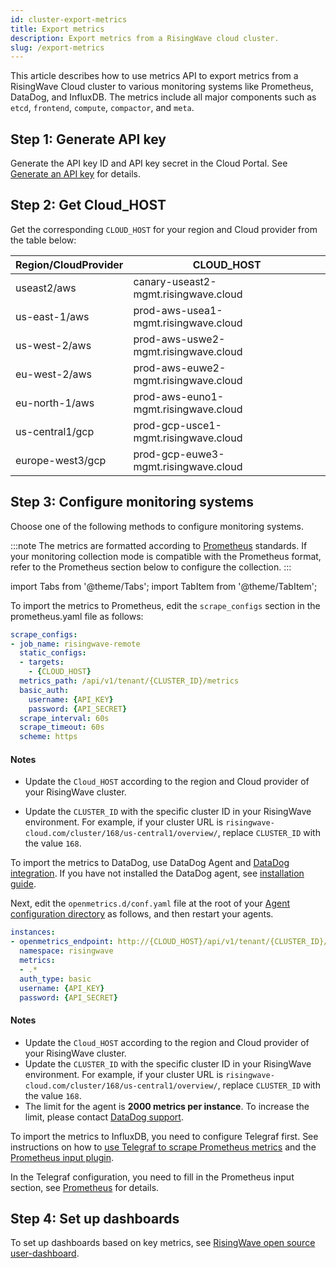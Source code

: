 ```yaml
---
id: cluster-export-metrics
title: Export metrics
description: Export metrics from a RisingWave cloud cluster.
slug: /export-metrics
---
```


This article describes how to use metrics API to export metrics from a RisingWave Cloud cluster to various monitoring systems like Prometheus, DataDog, and InfluxDB. The metrics include all major components such as `etcd`, `frontend`, `compute`, `compactor`, and `meta`.

## Step 1: Generate API key

Generate the API key ID and API key secret in the Cloud Portal. See [Generate an API key](organization-service-account.md#generate-an-api-key) for details.

## Step 2: Get Cloud_HOST

Get the corresponding `CLOUD_HOST` for your region and Cloud provider from the table below:

| Region/CloudProvider | CLOUD_HOST |
| --- | --- |
| useast2/aws | canary-useast2-mgmt.risingwave.cloud |
| us-east-1/aws | prod-aws-usea1-mgmt.risingwave.cloud |
| us-west-2/aws | prod-aws-uswe2-mgmt.risingwave.cloud |
| eu-west-2/aws | prod-aws-euwe2-mgmt.risingwave.cloud |
| eu-north-1/aws | prod-aws-euno1-mgmt.risingwave.cloud |
| us-central1/gcp | prod-gcp-usce1-mgmt.risingwave.cloud |
| europe-west3/gcp | prod-gcp-euwe3-mgmt.risingwave.cloud |

## Step 3: Configure monitoring systems

Choose one of the following methods to configure monitoring systems.

:::note
The metrics are formatted according to [Prometheus](https://prometheus.io/docs/concepts/metric_types/) standards. If your monitoring collection mode is compatible with the Prometheus format, refer to the Prometheus section below to configure the collection.
:::

import Tabs from '@theme/Tabs';
import TabItem from '@theme/TabItem';

<Tabs queryString="method">

<TabItem value="Prometheus" label="Prometheus">

To import the metrics to Prometheus, edit the `scrape_configs` section in the prometheus.yaml file as follows:

```yaml
scrape_configs:
- job_name: risingwave-remote
  static_configs:
  - targets: 
    - {CLOUD_HOST}
  metrics_path: /api/v1/tenant/{CLUSTER_ID}/metrics
  basic_auth:
    username: {API_KEY}
    password: {API_SECRET}
  scrape_interval: 60s
  scrape_timeout: 60s
  scheme: https
```

#### Notes

- Update the `Cloud_HOST` according to the region and Cloud provider of your RisingWave cluster.

- Update the `CLUSTER_ID` with the specific cluster ID in your RisingWave environment. For example, if your cluster URL is `risingwave-cloud.com/cluster/168/us-central1/overview/`, replace `CLUSTER_ID` with the value `168`.

</TabItem>

<TabItem value="DataDog" label="DataDog">

To import the metrics to DataDog, use DataDog Agent and [DataDog integration](https://app.datadoghq.com/integrations?integrationId=openmetrics). If you have not installed the DataDog agent, see [installation guide](https://app.datadoghq.com/account/settings/agent/latest?platform=overview).  

Next, edit the `openmetrics.d/conf.yaml` file at the root of your [Agent configuration directory](https://docs.datadoghq.com/agent/guide/agent-configuration-files/#agent-configuration-directory) as follows, and then restart your agents.

```yaml
instances:
- openmetrics_endpoint: http://{CLOUD_HOST}/api/v1/tenant/{CLUSTER_ID}/metrics
  namespace: risingwave
  metrics:
  - .*
  auth_type: basic
  username: {API_KEY}
  password: {API_SECRET}
```

#### Notes

- Update the `Cloud_HOST` according to the region and Cloud provider of your RisingWave cluster.
- Update the `CLUSTER_ID` with the specific cluster ID in your RisingWave environment. For example, if your cluster URL is `risingwave-cloud.com/cluster/168/us-central1/overview/`, replace `CLUSTER_ID` with the value `168`.
- The limit for the agent is **2000 metrics per instance**. To increase the limit, please contact [DataDog support](https://docs.datadoghq.com/help/).

</TabItem>

<TabItem value="InfluxDB" label="InfluxDB">

To import the metrics to InfluxDB, you need to configure Telegraf first. See instructions on how to [use Telegraf to scrape Prometheus metrics](https://docs.influxdata.com/influxdb/v2/write-data/developer-tools/scrape-prometheus-metrics/#use-telegraf) and the [Prometheus input plugin](https://github.com/influxdata/telegraf/blob/master/plugins/inputs/prometheus/README.md).

In the Telegraf configuration, you need to fill in the Prometheus input section, see [Prometheus](cluster-export-metrics.md?method=Prometheus#step-3-configure-metric-exporters) for details.

</TabItem>

</Tabs>

## Step 4: Set up dashboards

To set up dashboards based on key metrics, see [RisingWave open source user-dashboard](https://github.com/risingwavelabs/risingwave/blob/main/grafana/risingwave-user-dashboard.dashboard.py).
